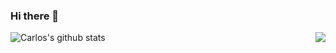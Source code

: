 ### Hi there 👋

<!--
**carlos-ssh/carlos-ssh** is a ✨ _special_ ✨ repository because its `README.md` (this file) appears on your GitHub profile.

Here are some ideas to get you started:

- 🔭 I’m currently working on ...
- 🌱 I’m currently learning ...
- 👯 I’m looking to collaborate on ...
- 🤔 I’m looking for help with ...
- 💬 Ask me about ...
- 📫 How to reach me: ...
- 😄 Pronouns: ...
- ⚡ Fun fact: ...
-->

<img align="right" src="https://github-readme-stats.vercel.app/api/top-langs/?username=carlos-ssh&layout=compact&theme=tokyonight" />

![Carlos's github stats](https://github-readme-stats.vercel.app/api?username=carlos-ssh&show_icons=true&theme=radical)
